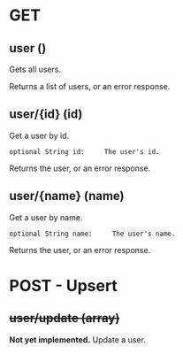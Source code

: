 # GET

## user ()

Gets all users.

Returns a list of users, or an error response.

## user/{id} (id)

Get a user by id.

```
optional String id:     The user's id.
```

Returns the user, or an error response.

## user/{name} (name)

Get a user by name.

```
optional String name:     The user's name.
```

Returns the user, or an error response.

# POST - Upsert

## ~~user/update (array)~~

**Not yet implemented.** Update a user.

